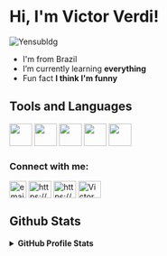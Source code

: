 <h1>Hi, I'm Victor Verdi!</h1>

![Yensubldg](https://readme-typing-svg.demolab.com?font=Fira+Code&weight=600&pause=1000&color=23E1FFD5&center=true&vCenter=true&width=435&lines=I'm+trying+to+be+a+Developer)

- I'm from Brazil
- I’m currently learning **everything**
- Fun fact **I think I'm funny**

## Tools and Languages

<img src="https://cdn.jsdelivr.net/gh/devicons/devicon/icons/vscode/vscode-original.svg" width="40" height="40"/> <img src="https://cdn.jsdelivr.net/gh/devicons/devicon/icons/azure/azure-original.svg" width="40" height="40"/> <img src="https://cdn.jsdelivr.net/gh/devicons/devicon/icons/python/python-original.svg" width="40" height="40"/> <img src="https://cdn.jsdelivr.net/gh/devicons/devicon/icons/git/git-original.svg" width="40" height="40"/> <img src="https://cdn.jsdelivr.net/gh/devicons/devicon/icons/github/github-original.svg" width="40" height="40"/>
          

            
<h3 align="left">Connect with me:</h3>
<p align="left">
<a href="mailto:victor.verdi.melo@gmail.com"><img align="center" src="https://img.icons8.com/color/96/000000/gmail.png" alt="email" height="30" width="30" /></a> 
<a href="https://linkedin.com/in/victorverdi/" target="blank"><img align="center" src="https://raw.githubusercontent.com/rahuldkjain/github-profile-readme-generator/master/src/images/icons/Social/linked-in-alt.svg" alt="https://www.linkedin.com/in/victorverdi/" height="30" width="40" /></a>
<a href="https://instagram.com/https://www.instagram.com/victorverdii/" target="blank"><img align="center" src="https://raw.githubusercontent.com/rahuldkjain/github-profile-readme-generator/master/src/images/icons/Social/instagram.svg" alt="https://www.instagram.com/victorverdii/" height="30" width="40" /></a>
<a href="https://discord.gg/Victor Verdi#4811" target="blank"><img align="center" src="https://raw.githubusercontent.com/rahuldkjain/github-profile-readme-generator/master/src/images/icons/Social/discord.svg" alt="Victor Verdi#4811" height="30" width="40" /></a>
</p>

 ## Github Stats

<details> 
  <summary><b>GitHub Profile Stats</b></summary>
  <br/>
  <div>
<a href="https://github.com/verdiii">
<img height="180em" src="https://github-readme-stats.vercel.app/api/top-langs/?username=verdiii&layout=compact&langs_count=7&theme=dracula"/>
<img height="180em" src="https://github-readme-stats.vercel.app/api?username=verdiii&show_icons=true&theme=dracula&include_all_commits=true&count_private=true"/>
</div>
<br/>


